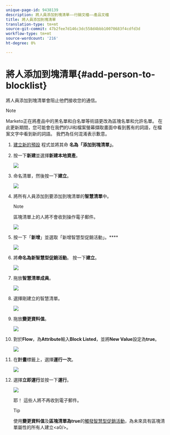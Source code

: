 ```yaml
---
unique-page-id: 9438139
description: 將人員添加到塊清單——行銷文檔——產品文檔
title: 將人員添加到塊清單
translation-type: tm+mt
source-git-commit: 47b2fee7d146c3dc558d4bbb10070683f4cdfd3d
workflow-type: tm+mt
source-wordcount: '216'
ht-degree: 0%

---
```



# 將人添加到塊清單{#add-person-to-blocklist}

將人員添加到塊清單會阻止他們接收您的通信。

>[!NOTE]
>
>Marketo正在將產品中的黑名單和白名單等術語更改為區塊名單和允許名單。 在此更新期間，您可能會在我們的UI和檔案螢幕擷取畫面中看到舊有的詞語，在檔案文字中看到新的詞語。 我們為任何混淆表示歉意。

1. [建立新的預設](../../../../product-docs/core-marketo-concepts/programs/creating-programs/create-a-program.md) 程式並將其命 **名為「添加到塊清單」**。
1. 按一下&#x200B;**新建**&#x200B;並選擇&#x200B;**新建本地資產**。

   ![](assets/image2015-8-14-11-3a0-3a46.png)

1. 命名清單，然後按一下&#x200B;**建立**。

   ![](assets/image2015-8-14-11-3a2-3a26.png)

1. 將所有人員添加到要添加到塊清單的&#x200B;**智慧清單**&#x200B;中。

   >[!NOTE]
   >
   >區塊清單上的人將不會收到操作電子郵件。

   ![](assets/three-6.png)

1. 按一下「**新增**」並選取「新增智慧型促銷活動」。****

   ![](assets/image2015-8-14-11-3a12-3a35.png)

1. 將&#x200B;**命名為新智慧型促銷活動**。 按一下&#x200B;**建立**。

   ![](assets/image2015-8-14-11-3a13-3a36.png)

1. 拖放&#x200B;**智慧清單成員**。

   ![](assets/image2015-8-14-11-3a16-3a34.png)

1. 選擇剛建立的智慧清單。

   ![](assets/image2015-8-14-11-3a17-3a5.png)

1. 拖放&#x200B;**變更資料值**。

   ![](assets/image2015-8-14-11-3a18-3a41.png)

1. 對於&#x200B;**Flow**，為&#x200B;**Attribute**&#x200B;輸入&#x200B;**Block Listed**，並將&#x200B;**New Value**&#x200B;設定為&#x200B;**true**。

   ![](assets/image2015-8-14-11-3a21-3a1.png)

1. 在&#x200B;**計畫**&#x200B;標籤上，選擇&#x200B;**運行一次**。

   ![](assets/ten.png)

1. 選擇&#x200B;**立即運行**&#x200B;並按一下&#x200B;**運行**。

   ![](assets/image2015-8-14-11-3a24-3a50.png)

   耶！ 這些人將不再收到電子郵件。

   >[!TIP]
   >
   >使用&#x200B;**變更資料值**&#x200B;及&#x200B;**區塊清單為true**&#x200B;的[觸發智慧型促銷活動](../../../../product-docs/core-marketo-concepts/smart-campaigns/creating-a-smart-campaign/create-a-new-smart-campaign.md)，為未來具有區塊清單屬性的所有人建立&lt;a0/>。

